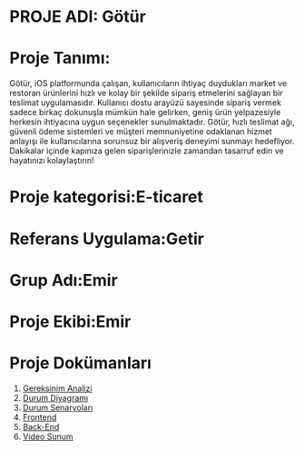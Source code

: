 # PROJE ADI: Götür

# Proje Tanımı:
 Götür, iOS platformunda çalışan, kullanıcıların ihtiyaç duydukları market ve restoran ürünlerini hızlı ve kolay bir şekilde sipariş etmelerini sağlayan bir teslimat uygulamasıdır. Kullanıcı dostu arayüzü sayesinde sipariş vermek sadece birkaç dokunuşla mümkün hale gelirken, geniş ürün yelpazesiyle herkesin ihtiyacına uygun seçenekler sunulmaktadır. Götür, hızlı teslimat ağı, güvenli ödeme sistemleri ve müşteri memnuniyetine odaklanan hizmet anlayışı ile kullanıcılarına sorunsuz bir alışveriş deneyimi sunmayı hedefliyor. Dakikalar içinde kapınıza gelen siparişlerinizle zamandan tasarruf edin ve hayatınızı kolaylaştırın!

# Proje kategorisi:E-ticaret

# Referans Uygulama:Getir

# Grup Adı:Emir

# Proje Ekibi:Emir


# Proje Dokümanları

1. [Gereksinim Analizi](gereksinim_analizi.md)
2. [Durum Diyagramı](durum_diyagrami.png)
3. [Durum Senaryoları](durum_senaryolari.pdf)
4. [Frontend]([./frontend/](https://github.com/emrsahaydn/gotur/blob/main/frotend/FrontVideo.mov))
5. [Back-End](back-end.md)
6. [Video Sunum](video_sunum.mp4)
